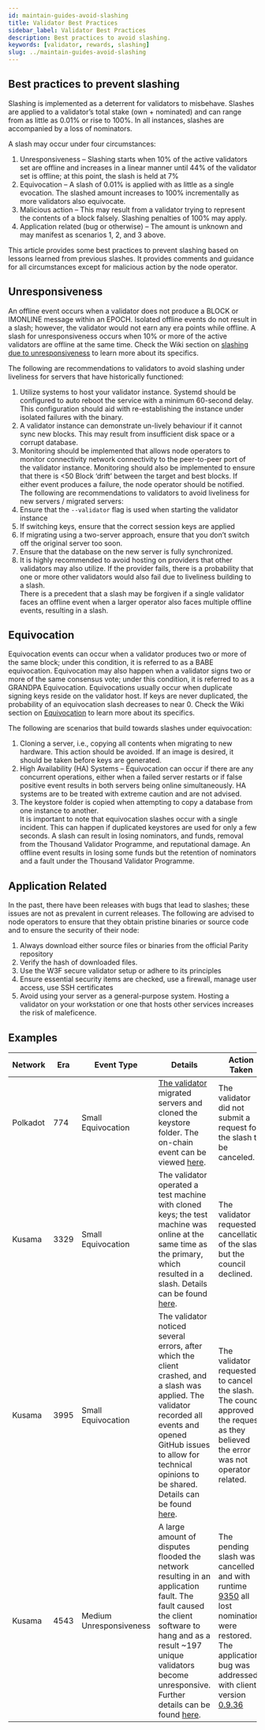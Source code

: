 ```yaml
---
id: maintain-guides-avoid-slashing
title: Validator Best Practices
sidebar_label: Validator Best Practices
description: Best practices to avoid slashing.
keywords: [validator, rewards, slashing]
slug: ../maintain-guides-avoid-slashing
---
```


## Best practices to prevent slashing

Slashing is implemented as a deterrent for validators to misbehave. Slashes are applied to a
validator’s total stake (own + nominated) and can range from as little as 0.01% or rise to 100%. In
all instances, slashes are accompanied by a loss of nominators.

A slash may occur under four circumstances:

1.  Unresponsiveness – Slashing starts when 10% of the active validators set are offline and
    increases in a linear manner until 44% of the validator set is offline; at this point, the slash
    is held at 7%
2.  Equivocation – A slash of 0.01% is applied with as little as a single evocation. The slashed
    amount increases to 100% incrementally as more validators also equivocate.
3.  Malicious action – This may result from a validator trying to represent the contents of a block
    falsely. Slashing penalties of 100% may apply.
4.  Application related (bug or otherwise) – The amount is unknown and may manifest as scenarios 1,
    2, and 3 above.

This article provides some best practices to prevent slashing based on lessons learned from previous
slashes. It provides comments and guidance for all circumstances except for malicious action by the
node operator.

## Unresponsiveness

An offline event occurs when a validator does not produce a BLOCK or IMONLINE message within an
EPOCH. Isolated offline events do not result in a slash; however, the validator would not earn any
era points while offline. A slash for unresponsiveness occurs when 10% or more of the active
validators are offline at the same time. Check the Wiki section on
[slashing due to unresponsiveness](../learn/learn-staking-advanced.md#unresponsiveness) to learn
more about its specifics.

The following are recommendations to validators to avoid slashing under liveliness for servers that
have historically functioned:

1.  Utilize systems to host your validator instance. Systemd should be configured to auto reboot the
    service with a minimum 60-second delay. This configuration should aid with re-establishing the
    instance under isolated failures with the binary.
2.  A validator instance can demonstrate un-lively behaviour if it cannot sync new blocks. This may
    result from insufficient disk space or a corrupt database.
3.  Monitoring should be implemented that allows node operators to monitor connectivity network
    connectivity to the peer-to-peer port of the validator instance. Monitoring should also be
    implemented to ensure that there is <50 Block ‘drift’ between the target and best blocks. If
    either event produces a failure, the node operator should be notified. The following are
    recommendations to validators to avoid liveliness for new servers / migrated servers:
4.  Ensure that the `--validator` flag is used when starting the validator instance
5.  If switching keys, ensure that the correct session keys are applied
6.  If migrating using a two-server approach, ensure that you don’t switch off the original server
    too soon.
7.  Ensure that the database on the new server is fully synchronized.
8.  It is highly recommended to
    avoid hosting on providers that other validators may also utilize. If the provider fails, there
    is a probability that one or more other validators would also fail due to liveliness building to
    a slash.  
    There is a precedent that a slash may be forgiven if a single validator faces an offline event
    when a larger operator also faces multiple offline events, resulting in a slash.

## Equivocation

Equivocation events can occur when a validator produces two or more of the same block; under this
condition, it is referred to as a BABE equivocation. Equivocation may also happen when a validator
signs two or more of the same consensus vote; under this condition, it is referred to as a GRANDPA
Equivocation. Equivocations usually occur when duplicate signing keys reside on the validator host.
If keys are never duplicated, the probability of an equivocation slash decreases to near 0. Check
the Wiki section on [Equivocation](../learn/learn-staking-advanced.md#equivocation) to learn more
about its specifics.

The following are scenarios that build towards slashes under equivocation:

1.  Cloning a server, i.e., copying all contents when migrating to new hardware. This action should
    be avoided. If an image is desired, it should be taken before keys are generated.
2.  High Availability (HA) Systems – Equivocation can occur if there are any concurrent operations,
    either when a failed server restarts or if false positive event results in both servers being
    online simultaneously. HA systems are to be treated with extreme caution and are not advised.
3.  The keystore folder is copied when attempting to copy a database from one instance to another.  
    It is important to note that equivocation slashes occur with a single incident. This can happen
    if duplicated keystores are used for only a few seconds. A slash can result in losing
    nominators, and funds, removal from the Thousand Validator Programme, and reputational damage.
    An offline event results in losing some funds but the retention of nominators and a fault under
    the Thousand Validator Programme.

## Application Related

In the past, there have been releases with bugs that lead to slashes; these issues are not as
prevalent in current releases. The following are advised to node operators to ensure that they
obtain pristine binaries or source code and to ensure the security of their node:

1.  Always download either source files or binaries from the official Parity repository
2.  Verify the hash of downloaded files.
3.  Use the W3F secure validator setup or adhere to its principles
4.  Ensure essential security items are checked, use a firewall, manage user access, use SSH
    certificates
5.  Avoid using your server as a general-purpose system. Hosting a validator on your workstation or
    one that hosts other services increases the risk of maleficence.

## Examples

| Network  | Era  | Event Type              | Details                                                                                                                                                                                                                                                                                                                       | Action Taken                                                                                                                                                                                                                                                                     |
| -------- | ---- | ----------------------- | ----------------------------------------------------------------------------------------------------------------------------------------------------------------------------------------------------------------------------------------------------------------------------------------------------------------------------- | -------------------------------------------------------------------------------------------------------------------------------------------------------------------------------------------------------------------------------------------------------------------------------- |
| Polkadot | 774  | Small Equivocation      | [The validator](https://matrix.to/#/!NZrbtteFeqYKCUGQtr:matrix.parity.io/$165562246360408hKCfC:matrix.org?via=matrix.parity.io&via=corepaper.org&via=matrix.org) migrated servers and cloned the keystore folder. The on-chain event can be viewed [here](https://polkadot.subscan.io/extrinsic/11190109-0?event=11190109-5). | The validator did not submit a request for the slash to be canceled.                                                                                                                                                                                                             |
| Kusama   | 3329 | Small Equivocation      | The validator operated a test machine with cloned keys; the test machine was online at the same time as the primary, which resulted in a slash. Details can be found [here](https://kusama.polkassembly.io/post/1343).                                                                                                        | The validator requested a cancellation of the slash, but the council declined.                                                                                                                                                                                                   |
| Kusama   | 3995 | Small Equivocation      | The validator noticed several errors, after which the client crashed, and a slash was applied. The validator recorded all events and opened GitHub issues to allow for technical opinions to be shared. Details can be found [here](https://kusama.polkassembly.io/post/1733).                                                | The validator requested to cancel the slash. The council approved the request as they believed the error was not operator related.                                                                                                                                               |
| Kusama   | 4543 | Medium Unresponsiveness | A large amount of disputes flooded the network resulting in an application fault. The fault caused the client software to hang and as a result ~197 unique validators become unresponsive. Further details can be found [here](https://kusama.polkassembly.io/referenda/16).                                                  | The pending slash was cancelled and with runtime [9350](https://kusama.polkassembly.io/referenda/24) all lost nominations were restored. The application bug was addressed with client version [0.9.36](https://forum.polkadot.network/t/polkadot-release-analysis-v0-9-36/1529) |
